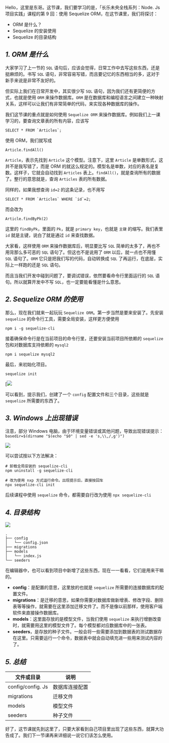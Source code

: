 Hello，这里是东哥。这节课，我们要学习的是，「长乐未央全栈系列：Node. Js 项目实践」课程的第 9 回：使用 Sequelize ORM，在这节课里，我们将探讨：

*   ORM 是什么？
*   Sequelize 的安装使用
*   Sequelize 的目录结构

_1\. ORM 是什么_
-------------

大家学习了上一节的 `SQL` 语句后，应该会觉得，日常工作中去写这些东西，还是挺麻烦的。书写 `SQL` 语句，非常容易写错，而且要记忆的东西相当的多，这对于新手来说是非常不友好的。

但实际上我们在日常开发中，其实很少写 `SQL` 语句，因为我们还有更简便的方式，也就是使用 `ORM` 来操作数据库。`ORM` 是在数据库和编程语言之间建立一种映射关系，这样可以让我们有非常简单的代码，来实现各种数据库的操作。

我们这节课的重点就是如何使用 `Sequelize ORM` 来操作数据库。例如我们上一课学习的，要查询文章表的所有内容，应该写

```
SELECT * FROM `Articles`; 
```

使用 ORM，我们就写成

```
Article.findAll() 
```

`Article`，表示先找到 `Article` 这个模型。注意下，这里 `Article` 是单数形式，这并不是我写错了，而是 ORM 的就这么规定的。模型名是单数，对应的表名是复数。这样子，它就会自动找到 `Articles` 表上。`findAll()`，就是查询所有的数据了。整行的意思就是，查询 `Articles` 表的所有数据。

同样的，如果我想查询 `id=2` 的这条记录，也不用写

```
SELECT * FROM `Articles` WHERE `id`=2; 
```

而会改为

```
Article.findByPk(2) 
```

这里的 `findByPk`，里面的 `Pk`，就是 `primary key`，也就是 `主键` 的缩写。我们表里 `id` 就是主键，说白了就是通过 `id` 来查找数据。

大家看，这样使用 `ORM` 来操作数据库后，明显要比写 `SQL` 简单的太多了，再也不用背那么多可恶的 `SQL` 语句了。但这也不是说用了 `ORM` 以后，就一点也不用懂 `SQL` 语句了。`ORM` 它只是把我们写的代码，自动转换成 `SQL` 了再运行，在底层，实际上一样跑的还是 `SQL` 语句。

而且当我们开发中碰到问题了，要调试错误，依然要看命令行里面运行的 `SQL` 语句。所以就算开发中不写 `SQL`，也一定要能看懂是什么意思。

_2\. Sequelize ORM 的使用_
-----------------------

那么，现在我们就来一起玩玩 `Sequelize ORM`。第一步当然是要来安装了。先安装 `sequelize` 的命令行工具，需要全局安装，这样更方便使用

```
npm i -g sequelize-cli 
```

接着确保命令行是在当前项目的命令行里，还要安装当前项目所依赖的 `sequelize` 包和对数据库支持依赖的 `mysql2`

```
npm i sequelize mysql2 
```

最后，来初始化项目。

```
sequelize init 
```

[![](https://assets.clwy.cn/uploads/zzn2jcgmdhesodkfjmgo7ar5jek8!large)


可以看到，提示我们，创建了一个 `config` 配置文件和三个目录，这些就是 `sequelize` 所需要的东西了。

_3\. Windows 上出现错误_
-------------------

注意，部分 Windows 电脑，由于环境变量错误或其他问题，导致出现错误提示：`basedir=$(dirname "$(echo "$0" | sed -e 's,\\,/,g')")`

[![](https://assets.clwy.cn/uploads/dcw5olcqy88z6thz5ntrd7xwb7l9!large)
]( https://assets.clwy.cn/uploads/dcw5olcqy88z6thz5ntrd7xwb7l9!large )

可以尝试按以下方法解决：

```
# 卸载全局安装的 sequelize-cli
npm uninstall -g sequelize-cli

# 改为使用 nxp 方式运行命令。出现提示后，直接按回车
npx sequelize-cli init 
```

后续课程中使用 `sequelize` 命令，都需要自行改为使用 `npx sequelize-cli`

_4\. 目录结构_
----------

[![](https://assets.clwy.cn/uploads/hfew9lz3o60azspney5f143bjey4!large)
]( https://assets.clwy.cn/uploads/hfew9lz3o60azspney5f143bjey4!large )

```
.
├── config
│   └── config.json
├── migrations
├── models
│   └── index.js
└── seeders 
```

在编辑器中，也可以看到项目中新增了这些东西，现在一一看看，它们是用来干嘛的。

*   **config**：是配置的意思，这里放的也就是 `sequelize` 所需要的连接数据库的配置文件。
*   **migrations**：是迁移的意思，如果你需要对数据库做新增表、修改字段、删除表等等操作，就需要在这里添加迁移文件了。而不是像以前那样，使用客户端软件来直接操作数据库。
*   **models**：这里面存放的是模型文件，当我们使用 `sequelize` 来执行增删改查时，就需要用这里的模型文件了。每个模型都对应数据库中的一张表。
*   **seeders**，是存放的种子文件。一般会将一些需要添加到数据表的测试数据存在这里。只需要运行一个命令，数据表中就会自动填充进一些用来测试内容的了。

_5\. 总结_
--------

| 文件或目录 | 说明 |
| --- | --- |
| config/config. Js | 数据库连接配置 |
| migrations | 迁移文件 |
| models | 模型文件 |
| seeders | 种子文件 |

好了，这节课就先到这里了，只要大家看到自己项目里出现了这些东西，就算大功告成了。我们下一节课再来详细说一说它们该怎么使用。